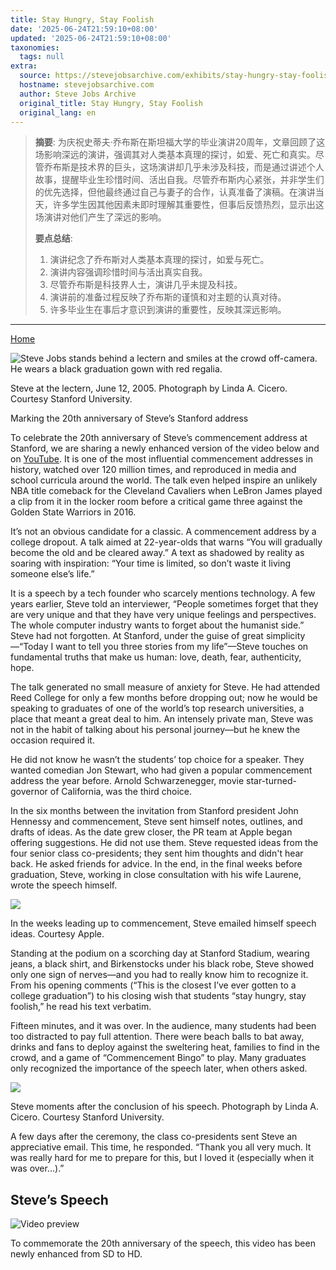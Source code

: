 ```yaml
---
title: Stay Hungry, Stay Foolish
date: '2025-06-24T21:59:10+08:00'
updated: '2025-06-24T21:59:10+08:00'
taxonomies:
  tags: null
extra:
  source: https://stevejobsarchive.com/exhibits/stay-hungry-stay-foolish?ref=sidebar
  hostname: stevejobsarchive.com
  author: Steve Jobs Archive
  original_title: Stay Hungry, Stay Foolish
  original_lang: en
---
```


> **摘要**:
>  为庆祝史蒂夫·乔布斯在斯坦福大学的毕业演讲20周年，文章回顾了这场影响深远的演讲，强调其对人类基本真理的探讨，如爱、死亡和真实。尽管乔布斯是技术界的巨头，这场演讲却几乎未涉及科技，而是通过讲述个人故事，提醒毕业生珍惜时间、活出自我。尽管乔布斯内心紧张，并非学生们的优先选择，但他最终通过自己与妻子的合作，认真准备了演稿。在演讲当天，许多学生因其他因素未即时理解其重要性，但事后反馈热烈，显示出这场演讲对他们产生了深远的影响。
> 
>  **要点总结**:
>  1. 演讲纪念了乔布斯对人类基本真理的探讨，如爱与死亡。
>  2. 演讲内容强调珍惜时间与活出真实自我。
>  3. 尽管乔布斯是科技界人士，演讲几乎未提及科技。
>  4. 演讲前的准备过程反映了乔布斯的谨慎和对主题的认真对待。
>  5. 许多毕业生在事后才意识到演讲的重要性，反映其深远影响。

---


[Home](https://stevejobsarchive.com/)

![Steve Jobs stands behind a lectern and smiles at the crowd off-camera. He wears a black graduation gown with red regalia.](Steve_Jobs_Stanford_Commencement-retouched_r5myts?_a=DATAdtfiZAA0)

Steve at the lectern, June 12, 2005. Photograph by Linda A. Cicero. Courtesy Stanford University.

Marking the 20th anniversary of Steve’s Stanford address

To celebrate the 20th anniversary of Steve’s commencement address at Stanford, we are sharing a newly enhanced version of the video below and on [YouTube](https://www.youtube.com/watch?v=jiHZqamCD8c). It is one of the most influential commencement addresses in history, watched over 120 million times, and reproduced in media and school curricula around the world. The talk even helped inspire an unlikely NBA title comeback for the Cleveland Cavaliers when LeBron James played a clip from it in the locker room before a critical game three against the Golden State Warriors in 2016.

It’s not an obvious candidate for a classic. A commencement address by a college dropout. A talk aimed at 22-year-olds that warns “You will gradually become the old and be cleared away.” A text as shadowed by reality as soaring with inspiration: “Your time is limited, so don’t waste it living someone else’s life.”

It is a speech by a tech founder who scarcely mentions technology. A few years earlier, Steve told an interviewer, “People sometimes forget that they are very unique and that they have very unique feelings and perspectives. The whole computer industry wants to forget about the humanist side.” Steve had not forgotten. At Stanford, under the guise of great simplicity—“Today I want to tell you three stories from my life”—Steve touches on fundamental truths that make us human: love, death, fear, authenticity, hope.

The talk generated no small measure of anxiety for Steve. He had attended Reed College for only a few months before dropping out; now he would be speaking to graduates of one of the world’s top research universities, a place that meant a great deal to him. An intensely private man, Steve was not in the habit of talking about his personal journey—but he knew the occasion required it.

He did not know he wasn’t the students’ top choice for a speaker. They wanted comedian Jon Stewart, who had given a popular commencement address the year before. Arnold Schwarzenegger, movie star-turned-governor of California, was the third choice.

In the six months between the invitation from Stanford president John Hennessy and commencement, Steve sent himself notes, outlines, and drafts of ideas. As the date grew closer, the PR team at Apple began offering suggestions. He did not use them. Steve requested ideas from the four senior class co-presidents; they sent him thoughts and didn't hear back. He asked friends for advice. In the end, in the final weeks before graduation, Steve, working in close consultation with his wife Laurene, wrote the speech himself.

![](Commencement_Jan15_1035AM_V3-4_wnfg7b?_a=DATAdtfiZAA0)

In the weeks leading up to commencement, Steve emailed himself speech ideas. Courtesy Apple.

Standing at the podium on a scorching day at Stanford Stadium, wearing jeans, a black shirt, and Birkenstocks under his black robe, Steve showed only one sign of nerves—and you had to really know him to recognize it. From his opening comments (“This is the closest I’ve ever gotten to a college graduation”) to his closing wish that students “stay hungry, stay foolish,” he read his text verbatim.

Fifteen minutes, and it was over. In the audience, many students had been too distracted to pay full attention. There were beach balls to bat away, drinks and fans to deploy against the sweltering heat, families to find in the crowd, and a game of “Commencement Bingo” to play. Many graduates only recognized the importance of the speech later, when others asked.

![](050609-274_rodfvr?_a=DATAdtfiZAA0)

Steve moments after the conclusion of his speech. Photograph by Linda A. Cicero. Courtesy Stanford University.

A few days after the ceremony, the class co-presidents sent Steve an appreciative email. This time, he responded. “Thank you all very much. It was really hard for me to prepare for this, but I loved it (especially when it was over…).”

## Steve’s Speech

![Video preview](Stanford_Speech_Upres_udzwsq?_a=DATAdtAAZAA0)

To commemorate the 20th anniversary of the speech, this video has been newly enhanced from SD to HD.